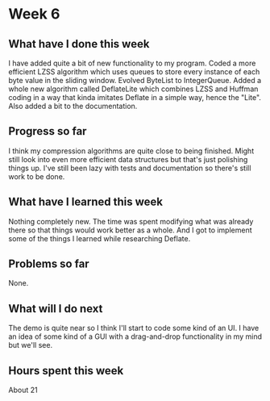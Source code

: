 # Week 6

## What have I done this week
I have added quite a bit of new functionality to my program. Coded a more efficient LZSS algorithm which uses queues to store every instance of each byte value in the sliding window. Evolved ByteList to IntegerQueue. Added a whole new algorithm called DeflateLite which combines LZSS and Huffman coding in a way that kinda imitates Deflate in a simple way, hence the "Lite". Also added a bit to the documentation.

## Progress so far
I think my compression algorithms are quite close to being finished. Might still look into even more efficient data structures but that's just polishing things up. I've still been lazy with tests and documentation so there's still work to be done.

## What have I learned this week
Nothing completely new. The time was spent modifying what was already there so that things would work better as a whole. And I got to implement some of the things I learned while researching Deflate.

## Problems so far
None.

## What will I do next
The demo is quite near so I think I'll start to code some kind of an UI. I have an idea of some kind of a GUI with a drag-and-drop functionality in my mind but we'll see. 

## Hours spent this week
About 21  
